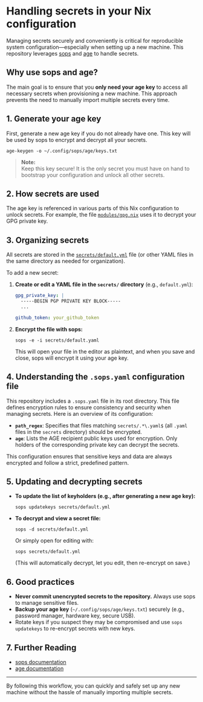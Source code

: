 # Handling secrets in your Nix configuration

Managing secrets securely and conveniently is critical for reproducible system configuration—especially when setting up a new machine. This repository leverages [sops](https://github.com/mozilla/sops) and [age](https://github.com/FiloSottile/age) to handle secrets.

## Why use sops and age?

The main goal is to ensure that you **only need your age key** to access all necessary secrets when provisioning a new machine. This approach prevents the need to manually import multiple secrets every time.

## 1. Generate your age key

First, generate a new age key if you do not already have one. This key will be used by sops to encrypt and decrypt all your secrets.

```console
age-keygen -o ~/.config/sops/age/keys.txt
```

> **Note:**  
> Keep this key secure! It is the only secret you must have on hand to bootstrap your configuration and unlock all other secrets.

## 2. How secrets are used

The age key is referenced in various parts of this Nix configuration to unlock secrets. For example, the file [`modules/gpg.nix`](../modules/gpg.nix) uses it to decrypt your GPG private key.

## 3. Organizing secrets

All secrets are stored in the [`secrets/default.yml`](../secrets/default.yml) file (or other YAML files in the same directory as needed for organization).

To add a new secret:

1. **Create or edit a YAML file in the `secrets/` directory** (e.g., `default.yml`):

    ```yaml
    gpg_private_key: |
      -----BEGIN PGP PRIVATE KEY BLOCK-----
      ...

    github_token: your_github_token
    ```

2. **Encrypt the file with sops:**

    ```console
    sops -e -i secrets/default.yaml
    ```

    This will open your file in the editor as plaintext, and when you save and close, sops will encrypt it using your age key.

## 4. Understanding the `.sops.yaml` configuration file

This repository includes a `.sops.yaml` file in its root directory. This file defines encryption rules to ensure consistency and security when managing secrets. Here is an overview of its configuration:

- **`path_regex`**: Specifies that files matching `secrets/.*\.yaml$` (all `.yaml` files in the `secrets` directory) should be encrypted.
- **`age`**: Lists the AGE recipient public keys used for encryption. Only holders of the corresponding private key can decrypt the secrets.

This configuration ensures that sensitive keys and data are always encrypted and follow a strict, predefined pattern.

## 5. Updating and decrypting secrets

- **To update the list of keyholders (e.g., after generating a new age key):**

    ```console
    sops updatekeys secrets/default.yml
    ```

- **To decrypt and view a secret file:**

    ```console
    sops -d secrets/default.yml
    ```

    Or simply open for editing with:

    ```console
    sops secrets/default.yml
    ```

    (This will automatically decrypt, let you edit, then re-encrypt on save.)

## 6. Good practices

- **Never commit unencrypted secrets to the repository.** Always use sops to manage sensitive files.
- **Backup your age key** (`~/.config/sops/age/keys.txt`) securely (e.g., password manager, hardware key, secure USB).
- Rotate keys if you suspect they may be compromised and use `sops updatekeys` to re-encrypt secrets with new keys.

## 7. Further Reading

- [sops documentation](https://github.com/mozilla/sops)
- [age documentation](https://github.com/FiloSottile/age)

---

By following this workflow, you can quickly and safely set up any new machine without the hassle of manually importing multiple secrets.
